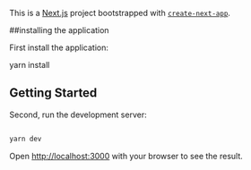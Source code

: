 This is a [Next.js](https://nextjs.org/) project bootstrapped with [`create-next-app`](https://github.com/vercel/next.js/tree/canary/packages/create-next-app).

##installing the application

First install the application:

yarn install

## Getting Started

Second, run the development server:

```bash

yarn dev
```

Open [http://localhost:3000](http://localhost:3000) with your browser to see the result.

